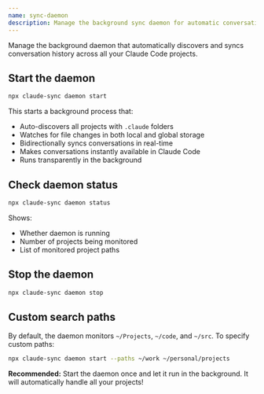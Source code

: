 ```yaml
---
name: sync-daemon
description: Manage the background sync daemon for automatic conversation syncing
---
```


Manage the background daemon that automatically discovers and syncs conversation history across all your Claude Code projects.

## Start the daemon

```bash
npx claude-sync daemon start
```

This starts a background process that:
- Auto-discovers all projects with `.claude` folders
- Watches for file changes in both local and global storage
- Bidirectionally syncs conversations in real-time
- Makes conversations instantly available in Claude Code
- Runs transparently in the background

## Check daemon status

```bash
npx claude-sync daemon status
```

Shows:
- Whether daemon is running
- Number of projects being monitored
- List of monitored project paths

## Stop the daemon

```bash
npx claude-sync daemon stop
```

## Custom search paths

By default, the daemon monitors `~/Projects`, `~/code`, and `~/src`. To specify custom paths:

```bash
npx claude-sync daemon start --paths ~/work ~/personal/projects
```

**Recommended:** Start the daemon once and let it run in the background. It will automatically handle all your projects!
